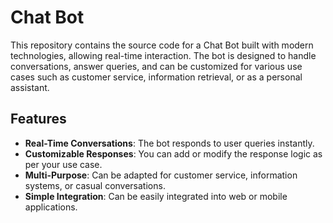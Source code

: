 # Chat Bot

This repository contains the source code for a Chat Bot built with modern technologies, allowing real-time interaction. The bot is designed to handle conversations, answer queries, and can be customized for various use cases such as customer service, information retrieval, or as a personal assistant.

## Features

- **Real-Time Conversations**: The bot responds to user queries instantly.
- **Customizable Responses**: You can add or modify the response logic as per your use case.
- **Multi-Purpose**: Can be adapted for customer service, information systems, or casual conversations.
- **Simple Integration**: Can be easily integrated into web or mobile applications.



